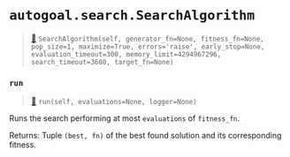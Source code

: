 # `autogoal.search.SearchAlgorithm`

> [📝](https://github.com/autogal/autogoal/blob/master/autogoal/search/_base.py#L15)
> `SearchAlgorithm(self, generator_fn=None, fitness_fn=None, pop_size=1, maximize=True, errors='raise', early_stop=None, evaluation_timeout=300, memory_limit=4294967296, search_timeout=3600, target_fn=None)`

### `run`

> [📝](https://github.com/autogoal/autogoal/blob/master/autogoal/search/_base.py#L48)
> `run(self, evaluations=None, logger=None)`

Runs the search performing at most `evaluations` of `fitness_fn`.

Returns:
    Tuple `(best, fn)` of the best found solution and its corresponding fitness.

